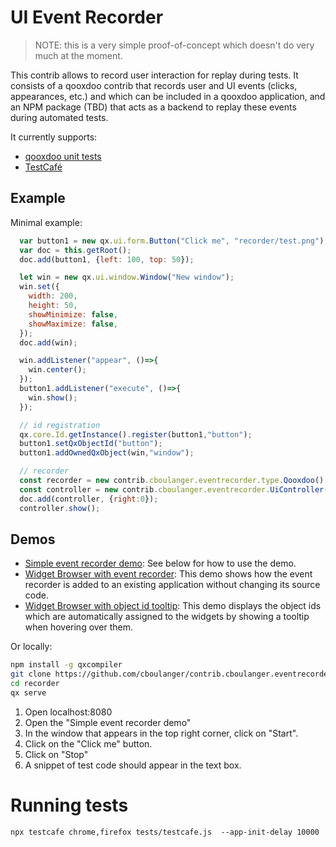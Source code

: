 # UI Event Recorder

> NOTE: this is a very simple proof-of-concept which doesn't do very much at the moment.
  
This contrib allows to record user interaction for replay during tests. It consists
of a qooxdoo contrib that records user and UI events (clicks, appearances, etc.) 
and which can be included in a qooxdoo application, and an NPM package (TBD) that
acts as a backend to replay these events during automated tests. 

It currently supports:
 - [qooxdoo unit tests](https://www.qooxdoo.org/current/pages/development/unit_testing.html)
 - [TestCafé](https://devexpress.github.io/testcafe/documentation/test-api/) 

## Example

Minimal example:
```javascript
  var button1 = new qx.ui.form.Button("Click me", "recorder/test.png");
  var doc = this.getRoot();
  doc.add(button1, {left: 100, top: 50});

  let win = new qx.ui.window.Window("New window");
  win.set({
    width: 200,
    height: 50,
    showMinimize: false,
    showMaximize: false,
  });
  doc.add(win);

  win.addListener("appear", ()=>{
    win.center();
  });
  button1.addListener("execute", ()=>{
    win.show();
  });

  // id registration
  qx.core.Id.getInstance().register(button1,"button");
  button1.setQxObjectId("button");
  button1.addOwnedQxObject(win,"window");

  // recorder
  const recorder = new contrib.cboulanger.eventrecorder.type.Qooxdoo()
  const controller = new contrib.cboulanger.eventrecorder.UiController(recorder);
  doc.add(controller, {right:0});
  controller.show();
```

## Demos

- [Simple event recorder demo](https://cboulanger.github.io/contrib.cboulanger.eventrecorder/): See below for how to 
  use the demo.
- [Widget Browser with event recorder](https://cboulanger.github.io/contrib.cboulanger.eventrecorder/widgetbrowser_recorder): 
  This demo shows how the event recorder is added to an existing application without changing its source code. 
- [Widget Browser with object id tooltip](https://cboulanger.github.io/contrib.cboulanger.eventrecorder/widgetbrowser_recorder):
  This demo displays the object ids which are automatically assigned to the widgets by showing a tooltip when hovering
  over them.

Or locally:

```bash
npm install -g qxcompiler
git clone https://github.com/cboulanger/contrib.cboulanger.eventrecorder.git
cd recorder
qx serve
```

1. Open localhost:8080
1. Open the "Simple event recorder demo"
1. In the window that appears in the top right corner, click on "Start".
1. Click on the "Click me" button.
1. Click on "Stop"
1. A snippet of test code should appear in the text box. 

# Running tests

```
npx testcafe chrome,firefox tests/testcafe.js  --app-init-delay 10000
```
